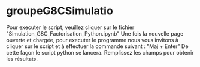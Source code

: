 # groupeG8CSimulatio

Pour executer le script, veuillez cliquer sur le fichier "Simulation_G8C_Factorisation_Python.ipynb"
Une fois la nouvelle page ouverte et chargée, pour executer le programme nous vous invitons à cliquer sur le script et à effectuer la commande suivant : "Maj + Enter"
De cette façon le script python se lancera. Remplissez les champs pour obtenir les résultats.
